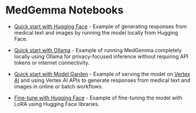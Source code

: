 # MedGemma Notebooks

*   [Quick start with Hugging Face](quick_start_with_hugging_face.ipynb) -
    Example of generating responses from medical text and images by running the
    model locally from Hugging Face.

*   [Quick start with Ollama](quick_start_with_ollama.ipynb) -
    Example of running MedGemma completely locally using Ollama for privacy-focused
    inference without requiring API tokens or internet connectivity.

*   [Quick start with Model Garden](quick_start_with_model_garden.ipynb) -
    Example of serving the model on
    [Vertex AI](https://cloud.google.com/vertex-ai/docs/predictions/overview)
    and using Vertex AI APIs to generate responses from medical text and images
    in online or batch workflows.

*   [Fine-tune with Hugging Face](fine_tune_with_hugging_face.ipynb) - Example
    of fine-tuning the model with LoRA using Hugging Face libraries.
